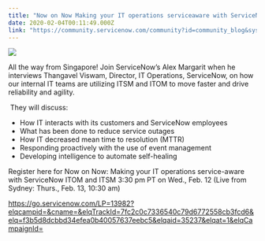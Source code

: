 ```yaml
---
title: "Now on Now Making your IT operations serviceaware with ServiceNow ITOM and ITSM  pm PT on Wed Feb  Live from Sydney Thurs Feb   am"
date: 2020-02-04T00:11:49.000Z
link: "https://community.servicenow.com/community?id=community_blog&sys_id=d7289d34db364058feb1a851ca96191b"
---
```

<p><img style="max-width: 100%; max-height: 480px;" src="https://community.servicenow.com/e5d71dbcdbf24058feb1a851ca961998.iix" /></p>
<p>All the way from Singapore! Join ServiceNow’s Alex Margarit when he interviews Thangavel Viswam, Director, IT Operations, ServiceNow, on how our internal IT teams are utilizing ITSM and ITOM to move faster and drive reliability and agility.</p>
<p> They will discuss: </p>
<ul><li>How IT interacts with its customers and ServiceNow employees</li><li>What has been done to reduce service outages </li><li>How IT decreased mean time to resolution (MTTR)  </li><li>Responding proactively with the use of event management  </li><li>Developing intelligence to automate self-healing  </li></ul>
<p>Register here for Now on Now: Making your IT operations service-aware with ServiceNow ITOM and ITSM 3:30 pm PT on Wed., Feb. 12 (Live from Sydney: Thurs., Feb. 13, 10:30 am)</p>
<p><a href="https://go.servicenow.com/LP&#61;13982?elqcampid&#61;&amp;cname&#61;&amp;elqTrackId&#61;7fc2c0c7336540c79d6772558cb3fcd6&amp;elq&#61;f3b5d8dcbbd34efea0b40057637eebc5&amp;elqaid&#61;35237&amp;elqat&#61;1&amp;elqCampaignId&#61;" rel="nofollow">https://go.servicenow.com/LP&#61;13982?elqcampid&#61;&amp;cname&#61;&amp;elqTrackId&#61;7fc2c0c7336540c79d6772558cb3fcd6&amp;elq&#61;f3b5d8dcbbd34efea0b40057637eebc5&amp;elqaid&#61;35237&amp;elqat&#61;1&amp;elqCampaignId&#61;</a></p>
<p> </p>